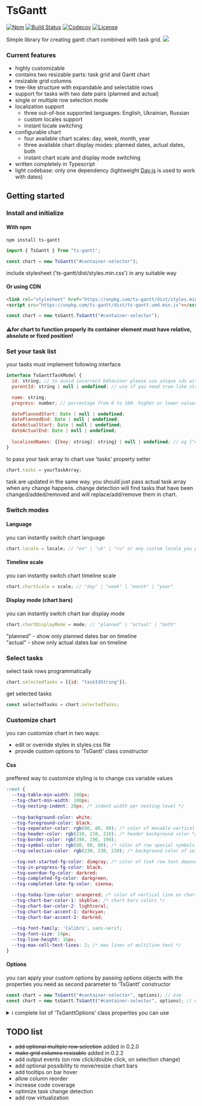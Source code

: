# TsGantt
<p align="left">
    <a href="https://www.npmjs.com/package/ts-gantt"><img
            src="https://img.shields.io/npm/v/ts-gantt" alt="Npm"></a>
    <a href="https://circleci.com/gh/yermolim/ts-gantt"><img
            src="https://circleci.com/gh/yermolim/ts-gantt.svg?style=shield" alt="Build Status"></a>
    <a href="https://codecov.io/gh/yermolim/ts-gantt"><img
            src="https://img.shields.io/codecov/c/github/yermolim/ts-gantt/master.svg?style=flat-round" alt="Codecov"></a>
    <a href="https://github.com/yermolim/ts-gantt/blob/master/LICENSE"><img
            src="https://img.shields.io/badge/license-MIT-brightgreen.svg?style=flat-round" alt="License"></a>
    <br>
</p>

Simple library for creating gantt chart combined with task grid.
![](demo.gif)

### Current features
<ul>
    <li>highly customizable</li>
    <li>contains two resizable parts: task grid and Gantt chart</li>
    <li>resizable grid columns</li>
    <li>tree-like structure with expandable and selectable rows</li>
    <li>support for tasks with two date pairs (planned and actual)</li>
    <li>single or multiple row selection mode</li>
    <li>localization support
        <ul>
            <li>three out-of-box supported languages: English, Ukrainian, Russian</li>
            <li>custom locales support</li>
            <li>instant locale switching</li>
        </ul>
    </li>
    <li>configurable chart
        <ul>
            <li>four available chart scales: day, week, month, year</li>
            <li>three available chart display modes: planned dates, actual dates, both</li>
            <li>instant chart scale and display mode switching</li>
        </ul>
    </li>
    <li>written completely in Typescript</li>
    <li>light codebase: only one dependency (lightweight <a href="https://github.com/iamkun/dayjs">Day.js<a> is used to work with dates)</li>
</ul>
      
      
## Getting started

### Install and initialize
#### With npm
```
npm install ts-gantt
```

```javascript
import { TsGantt } from "ts-gantt";

const chart = new TsGantt("#container-selector");
```
include stylesheet ('ts-gantt/dist/styles.min.css') in any suitable way

#### Or using CDN
```html
<link rel="stylesheet" href="https://unpkg.com/ts-gantt/dist/styles.min.css">
<script src="https://unpkg.com/ts-gantt/dist/ts-gantt.umd.min.js"></script>
```
```javascript
const chart = new tsGantt.TsGantt("#container-selector");
```

#### ⚠️for chart to function properly its container element must have relative, absolute or fixed position!

### Set your task list
your tasks must implement following interface
```javascript
interface TsGanttTaskModel {
  id: string; // to avoid incorrect behaviour please use unique ids within array
  parentId: string | null | undefined; // use if you need tree-like structure

  name: string;  
  progress: number; // percentage from 0 to 100. higher or lower values will be truncated

  datePlannedStart: Date | null | undefined;
  datePlannedEnd: Date | null | undefined;  
  dateActualStart: Date | null | undefined;
  dateActualEnd: Date | null | undefined;
  
  localizedNames: {[key: string]: string} | null | undefined; // eg {"en": "Name", "uk": "Ім'я", "ru": "Имя"}
}
```
to pass your task array to chart use 'tasks' property setter
```javascript
chart.tasks = yourTaskArray;
```
task are updated in the same way. you should just pass actual task array when any change happens. change detection will find tasks that have been changed/added/removed and will replace/add/remove them in chart.
### Switch modes
#### Language
you can instantly switch chart language
```javascript
chart.locale = locale; // "en" | "uk" | "ru" or any custom locale you provided in chart options
```
#### Timeline scale
you can instantly switch chart timeline scale
```javascript
chart.chartScale = scale; // "day" | "week" | "month" | "year"
```
#### Display mode (chart bars)
you can instantly switch chart bar display mode
```javascript
chart.chartDisplayMode = mode; // "planned" | "actual" | "both"
```
"planned" - show only planned dates bar on timeline <br/>
"actual" - show only actual dates bar on timeline 

### Select tasks
select task rows programmatically
```javascript
chart.selectedTasks = [{id: "taskIdString"}];
```
get selected tasks
```javascript
const selectedTasks = chart.selectedTasks;
```

### Customize chart
you can customize chart in two ways: 
<ul>
    <li>edit or override styles in styles.css file</li>
    <li>provide custom options to 'TsGantt' class constructor</li>
</ul>

#### Css
preffered way to customize styling is to change css variable values
```css
:root {
  --tsg-table-min-width: 100px;
  --tsg-chart-min-width: 100px;
  --tsg-nesting-indent: 20px; /* indent width per nesting level */
  
  --tsg-background-color: white;
  --tsg-foreground-color: black;
  --tsg-separator-color: rgb(80, 80, 80); /* color of movable vertical line between parts */
  --tsg-header-color: rgb(210, 210, 210); /* header background color */
  --tsg-border-color: rgb(190, 190, 190);
  --tsg-symbol-color: rgb(80, 80, 80); /* color of row special symbols */
  --tsg-selection-color: rgb(230, 230, 230); /* background color of selected row */

  --tsg-not-started-fg-color: dimgray; /* color of task row text depending on task state */
  --tsg-in-progress-fg-color: black;
  --tsg-overdue-fg-color: darkred;
  --tsg-completed-fg-color: darkgreen;
  --tsg-completed-late-fg-color: sienna;

  --tsg-today-line-color: orangered; /* color of vertical line on chart that represents today */  
  --tsg-chart-bar-color-1: skyblue; /* chart bars colors */
  --tsg-chart-bar-color-2: lightcoral;
  --tsg-chart-bar-accent-1: darkcyan;
  --tsg-chart-bar-accent-2: darkred;  
  
  --tsg-font-family: 'Calibri', sans-serif;
  --tsg-font-size: 14px;
  --tsg-line-height: 16px;
  --tsg-max-cell-text-lines: 2; /* max lines of multiline text */
}
```
#### Options
you can apply your custom options by passing options objects with the properties you need as second parameter to 'TsGantt' constructor
```javascript
const chart = new TsGantt("#container-selector", options); // esm
const chart = new tsGantt.TsGantt("#container-selector", options); // umd
```

<details><summary>ℹ️ complete list of 'TsGanttOptions' class properties you can use</summary>
<p>
  
 
```javascript
   // some default values ommited for brevity. you can always see them in 'TsGanttOptions' source code
   
  multilineSelection = true; // allow multiple rows to be selected at the same time
  useCtrlKeyForMultilineSelection = false; // enable using ctrl key to select multiple rows

  drawTodayLine = true; // draw a vertical line on chart that represents today  
  highlightRowsDependingOnTaskState = true; // change row text color depending on task state

  // columns order: "Name", "Progress", "Start date planned", "End date planned",
  // "Start date actual", "End date actual", "Duration planned", "Duration actual"
  columnsMinWidthPx: number[]; // array of 8 values, one for each of 8 columns. 0 to disable column
  columnsContentAlign: ("start" | "center" | "end")[]; // array of 8 values, one for each of 8 columns.

  separatorWidthPx = 5; // vertical central line width
  headerHeightPx = 90; // lower values are not recommended, but you can still try
  rowHeightPx = 40; // lower values are not recommended, but you can still try
  borderWidthPx = 1;
  barStrokeWidthPx = 2;
  barMarginPx = 2;
  barCornerRadiusPx = 6;
  
  // special row symbols. you can also use some HTML code
  rowSymbols: TsGanttRowSymbols = {childless: "◆", collapsed: "⬘", expanded: "⬙"};

  chartShowProgress = true; // indicating progress percentage on chart bar using different color
  chartDisplayMode: "planned" | "actual" | "both";
  chartScale: "day" | "week" | "month" | "year";
  
  // optimal spare space on timeline edges in days
  chartDateOffsetDays: {[key: string]: number} = {"day": 14, "week": 60, "month": 240, "year": 730};
  // minimal spare space on timeline edges in days
  // chart timeline is redrawn only when trespassing minimal distance to chart edge to nearest bar
  chartDateOffsetDaysMin: {[key: string]: number} = {"day": 7, "week": 30, "month": 120, "year": 365};
  // width of 1 day on timeline. not recommended to use lower values than default
  chartDayWidthPx: {[key: string]: number} = {"day": 60, "week": 20, month": 3, "year": 1};

  locale = "en"; // default locale
  localeDecimalSeparator: {[key: string]: string} = {en: ".", uk: ",", ru: ","};
  // you can provide any format strings that supported by dayjs
  localeDateFormat: {[key: string]: string} = {en: "MM/DD/YYYY", uk: "DD.MM.YYYY", ru: "DD.MM.YYYY"};
  localeFirstWeekDay: {[key: string]: number} = {en: 0, uk: 1, ru: 1}; // Sunday is 0
  localeDateMonths: {[key: string]: string[]}; // array of 12 string values for each locale. eg ["January", "February", ...etc]  
  localeDateDays: {[key: string]: string[]}; // array of 7 string values for each locale. eg ["Sunday", "Monday", ...etc]
  localeDateDaysShort: {[key: string]: string[]}; // array of 7 string values for each locale. eg ["Su", "Mo", ...etc]
  
  localeDateScale: {[key: string]: string[]}; // array of 3 string values for each locale. eg ["Weeks", "Months", "Years"]
  localeHeaders: {[key: string]: string[]}; // array of 8 string values for each locale
  localeDurationFormatters: {[key: string]: (duration: number) => string}; // duration formatter function for each locale

  // default column value getters return localized values by taking into account all the properties assigned above
  // but you can provide your own ones if you need more complex output 
  // returned value is assigned to cell's innerHTML property. so you can use html tags
  columnValueGetters: ((a: TsGanttTask) => string)[]; // array of 8 string value getters for each locale
```
</p>
</details>


## TODO list
<ul>
    <li><del>add optional multiple row selection</del> added in 0.2.0</li>
    <li><del>make grid columns resizable</del> added in 0.2.2</li>
    <li>add output events (on row click/double click, on selection change)</li>
    <li>add optional possibility to move/resize chart bars</li>
    <li>add tooltips on bar hover</li>
    <li>allow column reorder</li>
    <li>increase code coverage</li>
    <li>optimize task change detection</li>
    <li>add row virtualization</li>
</ul>


